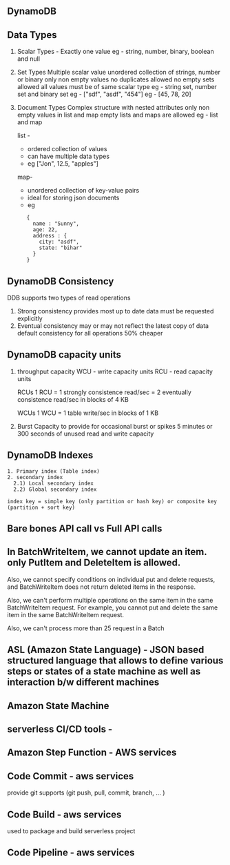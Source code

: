 ## DynamoDB

## Data Types

1. Scalar Types -
   Exactly one value
   eg - string, number, binary, boolean and null
2. Set Types
   Multiple scalar value
   unordered collection of strings, number or binary
   only non empty values
   no duplicates allowed
   no empty sets allowed
   all values must be of same scalar type
   eg - string set, number set and binary set
   eg - ["sdf", "asdf", "454"]
   eg - [45, 78, 20]
3. Document Types
   Complex structure with nested attributes
   only non empty values in list and map
   empty lists and maps are allowed
   eg - list and map

   list -

   - ordered collection of values
   - can have multiple data types
   - eg ["Jon", 12.5, "apples"]

   map-

   - unordered collection of key-value pairs
   - ideal for storing json documents
   - eg

   ```
      {
        name : "Sunny",
        age: 22,
        address : {
          city: "asdf",
          state: "bihar"
        }
      }
   ```

## DynamoDB Consistency

DDB supports two types of read operations

1. Strong consistency
   provides most up to date data
   must be requested explicitly
2. Eventual consistency
   may or may not reflect the latest copy of data
   default consistency for all operations
   50% cheaper

## DynamoDB capacity units

1. throughput capacity
   WCU - write capacity units
   RCU - read capacity units

   RCUs
   1 RCU = 1 strongly consistence read/sec = 2 eventually consistence read/sec
   in blocks of 4 KB

   WCUs
   1 WCU = 1 table write/sec
   in blocks of 1 KB

2. Burst Capacity
   to provide for occasional burst or spikes
   5 minutes or 300 seconds of unused read and write capacity

## DynamoDB Indexes

    1. Primary index (Table index)
    2. secondary index
      2.1) Local secondary index
      2.2) Global secondary index

    index key = simple key (only partition or hash key) or composite key (partition + sort key)

## Bare bones API call vs Full API calls

## In BatchWriteItem, we cannot update an item. only PutItem and DeleteItem is allowed.

Also, we cannot specify conditions on individual put and delete requests, and BatchWriteItem does not return deleted items in the response.

Also, we can't perform multiple operations on the same item in the same BatchWriteItem request. For example, you cannot put and delete the same item in the same BatchWriteItem request.

Also, we can't process more than 25 request in a Batch

## ASL (Amazon State Language) - JSON based structured language that allows to define various steps or states of a state machine as well as interaction b/w different machines

## Amazon State Machine

## serverless CI/CD tools -

## Amazon Step Function - AWS services

## Code Commit - aws services

provide git supports (git push, pull, commit, branch, ... )

## Code Build - aws services

used to package and build serverless project

## Code Pipeline - aws services
